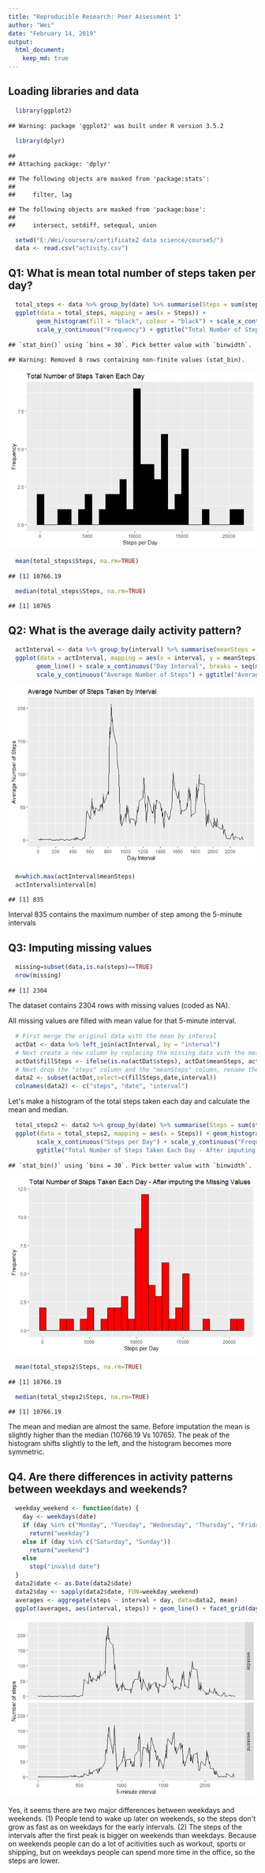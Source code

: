 ```yaml
---
title: "Reproducible Research: Peer Assessment 1"
author: "Wei"
date: "February 14, 2019"
output: 
  html_document:
    keep_md: true 
---
```




## Loading libraries and data

```r
  library(ggplot2)
```

```
## Warning: package 'ggplot2' was built under R version 3.5.2
```

```r
  library(dplyr)
```

```
## 
## Attaching package: 'dplyr'
```

```
## The following objects are masked from 'package:stats':
## 
##     filter, lag
```

```
## The following objects are masked from 'package:base':
## 
##     intersect, setdiff, setequal, union
```

```r
  setwd("E:/Wei/coursera/certificate2 data science/course5/")
  data <- read.csv("activity.csv")
```

## Q1: What is mean total number of steps taken per day?

```r
  total_steps <- data %>% group_by(date) %>% summarise(Steps = sum(steps))
  ggplot(data = total_steps, mapping = aes(x = Steps)) + 
        geom_histogram(fill = "black", colour = "black") + scale_x_continuous("Steps per Day") +                 
        scale_y_continuous("Frequency") + ggtitle("Total Number of Steps Taken Each Day")
```

```
## `stat_bin()` using `bins = 30`. Pick better value with `binwidth`.
```

```
## Warning: Removed 8 rows containing non-finite values (stat_bin).
```

![](PA1_template_files/figure-html/unnamed-chunk-1-1.png)<!-- -->

```r
  mean(total_steps$Steps, na.rm=TRUE)
```

```
## [1] 10766.19
```

```r
  median(total_steps$Steps, na.rm=TRUE)
```

```
## [1] 10765
```

## Q2: What is the average daily activity pattern?

```r
  actInterval <- data %>% group_by(interval) %>% summarise(meanSteps = mean(steps, na.rm = TRUE))
  ggplot(data = actInterval, mapping = aes(x = interval, y = meanSteps)) + 
        geom_line() + scale_x_continuous("Day Interval", breaks = seq(min(actInterval$interval), max(actInterval$interval), 200)) +
        scale_y_continuous("Average Number of Steps") + ggtitle("Average Number of Steps Taken by Interval")
```

![](PA1_template_files/figure-html/unnamed-chunk-2-1.png)<!-- -->

```r
  m=which.max(actInterval$meanSteps)
  actInterval$interval[m]
```

```
## [1] 835
```
Interval 835 contains the maximum number of step among the 5-minute intervals

## Q3: Imputing missing values

```r
  missing=subset(data,is.na(steps)==TRUE)
  nrow(missing)
```

```
## [1] 2304
```
The dataset contains 2304 rows with missing values (coded as NA).


All missing values are filled with mean value for that 5-minute interval.

```r
  # First merge the original data with the mean by interval
  actDat <- data %>% left_join(actInterval, by = "interval")
  # Next create a new column by replacing the missing data with the mean
  actDat$fillSteps <- ifelse(is.na(actDat$steps), actDat$meanSteps, actDat$steps)
  # Next drop the "steps" column and the "meanSteps" column, rename the "fillSteps" column to "steps"
  data2 <- subset(actDat,select=c(fillSteps,date,interval))
  colnames(data2) <- c("steps", "date", "interval")
```

Let's make a histogram of the total steps taken each day and calculate the mean and median.

```r
  total_steps2 <- data2 %>% group_by(date) %>% summarise(Steps = sum(steps))
  ggplot(data = total_steps2, mapping = aes(x = Steps)) + geom_histogram(fill = "red", colour = "black") + 
        scale_x_continuous("Steps per Day") + scale_y_continuous("Frequency") + 
        ggtitle("Total Number of Steps Taken Each Day - After imputing the Missing Values")
```

```
## `stat_bin()` using `bins = 30`. Pick better value with `binwidth`.
```

![](PA1_template_files/figure-html/unnamed-chunk-5-1.png)<!-- -->

```r
  mean(total_steps2$Steps, na.rm=TRUE)
```

```
## [1] 10766.19
```

```r
  median(total_steps2$Steps, na.rm=TRUE)
```

```
## [1] 10766.19
```
The mean and median are almost the same. Before imputation the mean is slightly higher than the median (10766.19 Vs 10765). The peak of the histogram shifts slightly to the left, and the histogram becomes more symmetric.

## Q4. Are there differences in activity patterns between weekdays and weekends?

```r
  weekday_weekend <- function(date) {
    day <- weekdays(date)
    if (day %in% c("Monday", "Tuesday", "Wednesday", "Thursday", "Friday"))
      return("weekday")
    else if (day %in% c("Saturday", "Sunday"))
      return("weekend")
    else
      stop("invalid date")
  }
  data2$date <- as.Date(data2$date)
  data2$day <- sapply(data2$date, FUN=weekday_weekend)
  averages <- aggregate(steps ~ interval + day, data=data2, mean)
  ggplot(averages, aes(interval, steps)) + geom_line() + facet_grid(day ~ .) + xlab("5-minute interval") + ylab("Number of steps")
```

![](PA1_template_files/figure-html/unnamed-chunk-6-1.png)<!-- -->

Yes, it seems there are two major differences between weekdays and weekends. 
(1) People tend to wake up later on weekends, so the steps don't grow as fast as on weekdays for the early intervals. 
(2) The steps of the intervals after the first peak is bigger on weekends than weekdays. Because on weekends people can do a lot of acitivities such as workout, sports or shipping, but on weekdays people can spend more time in the office, so the steps are lower. 
